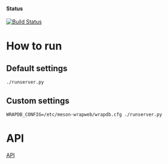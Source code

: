 #### Status
[![Build Status](https://travis-ci.org/mesonbuild/wrapweb.svg?branch=master)](https://travis-ci.org/mesonbuild/wrapweb)

# How to run

## Default settings
    ./runserver.py

## Custom settings
    WRAPDB_CONFIG=/etc/meson-wrapweb/wrapdb.cfg ./runserver.py

# API
[API](API.md)
